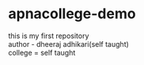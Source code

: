 # apnacollege-demo
this is my first repository
<br>
author - dheeraj adhikari(self taught)
<br>
college = self taught
